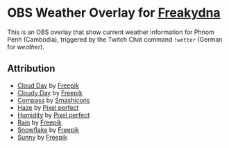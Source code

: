 # OBS Weather Overlay for [Freakydna](https://www.twitch.tv/Freakydna)

This is an OBS overlay that show current weather information for Phnom Penh (Cambodia), triggered by the Twitch Chat command `!wetter` (German for *weather*).

## Attribution

* [Cloud Day](https://www.flaticon.com/free-icon/cloudy-day_3814929) by [Freepik](https://www.flaticon.com/authors/freepik)
* [Cloudy Day](https://www.flaticon.com/free-icon/cloudy-day_3814858) by [Freepik](https://www.flaticon.com/authors/freepik)
* [Compass](https://www.flaticon.com/free-icon/compass_660333) by [Smashicons](https://www.flaticon.com/authors/smashicons)
* [Haze](https://www.flaticon.com/free-icon/haze_727789) by [Pixel perfect](https://www.flaticon.com/authors/pixel-perfect)
* [Humidity](https://www.flaticon.com/free-icon/humidity_727790) by [Pixel perfect](https://www.flaticon.com/authors/pixel-perfect)
* [Rain](https://www.flaticon.com/free-icon/rain_3815058) by [Freepik](https://www.flaticon.com/authors/freepik)
* [Snowflake](https://www.flaticon.com/free-icon/snowflake_3815117) by [Freepik](https://www.flaticon.com/authors/freepik)
* [Sunny](https://www.flaticon.com/free-icon/sunny_3815245) by [Freepik](https://www.flaticon.com/authors/freepik)